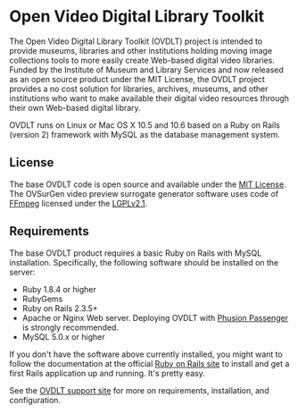Open Video Digital Library Toolkit
==================================
The Open Video Digital Library Toolkit (OVDLT) project is intended to provide museums, libraries and other institutions holding moving image collections tools to more easily create Web-based digital video libraries. Funded by the Institute of Museum and Library Services and now released as an open source product under the MIT License, the OVDLT project provides a no cost solution for libraries, archives, museums, and other institutions who want to make available their digital video resources through their own Web-based digital library.

OVDLT runs on Linux or Mac OS X 10.5 and 10.6 based on a Ruby on Rails (version 2) framework with MySQL as the database management system.

License
------------------
The base OVDLT code is open source and available under the [MIT License](http://www.opensource.org/licenses/mit-license.php). The OVSurGen video preview surrogate generator software uses code of [FFmpeg](http://ffmpeg.org) licensed under the [LGPLv2.1](http://www.gnu.org/licenses/old-licenses/lgpl-2.1.html).

Requirements
------------------
The base OVDLT product requires a basic Ruby on Rails with MySQL installation. Specifically, the following software should be installed on the server:

* Ruby 1.8.4 or higher
* RubyGems
* Ruby on Rails 2.3.5+
* Apache or Nginx Web server. Deploying OVDLT with [Phusion Passenger](http://www.modrails.com/) is strongly recommended.
* MySQL 5.0.x or higher

If you don't have the software above currently installed, you might want to follow the documentation at the official [Ruby on Rails site](http://rubyonrails.org/download) to install and get a first Rails application up and running. It's pretty easy.

See the [OVDLT support site](http://ovdlt.tenderapp.com/faqs/installation/) for more on requirements, installation, and configuration.
